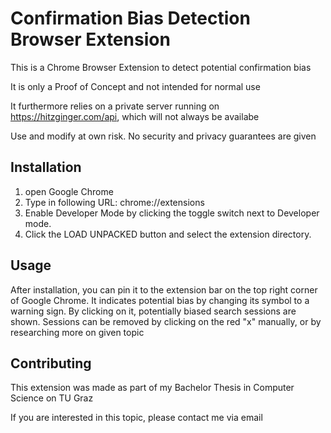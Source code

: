 # Confirmation Bias Detection Browser Extension

This is a Chrome Browser Extension to detect potential confirmation bias

It is only a Proof of Concept and not intended for normal use

It furthermore relies on a private server running on https://hitzginger.com/api, which will not always be availabe

Use and modify at own risk. No security and privacy guarantees are given

## Installation

1. open Google Chrome
2. Type in following URL: chrome://extensions
3. Enable Developer Mode by clicking the toggle switch next to Developer mode.
4. Click the LOAD UNPACKED button and select the extension directory.

## Usage

After installation, you can pin it to the extension bar on the top right corner of Google Chrome. 
It indicates potential bias by changing its symbol to a warning sign.
By clicking on it, potentially biased search sessions are shown.
Sessions can be removed by clicking on the red "x" manually, or by researching more on given topic

## Contributing

This extension was made as part of my Bachelor Thesis in Computer Science on TU Graz

If you are interested in this topic, please contact me via email

